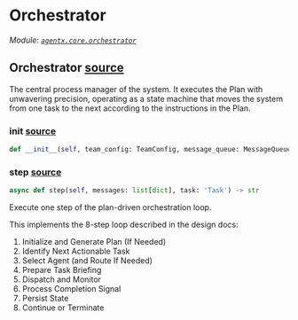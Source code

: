 # Orchestrator

*Module: [`agentx.core.orchestrator`](https://github.com/dustland/agentx/blob/main/src/agentx/core/orchestrator.py)*

## Orchestrator <a href="https://github.com/dustland/agentx/blob/main/src/agentx/core/orchestrator.py#L22" class="source-link" title="View source code">source</a>

The central process manager of the system. It executes the Plan with unwavering precision,
operating as a state machine that moves the system from one task to the next according to
the instructions in the Plan.

### __init__ <a href="https://github.com/dustland/agentx/blob/main/src/agentx/core/orchestrator.py#L29" class="source-link" title="View source code">source</a>

```python
def __init__(self, team_config: TeamConfig, message_queue: MessageQueue, tool_manager: ToolManager, agents: Dict[str, Agent])
```
### step <a href="https://github.com/dustland/agentx/blob/main/src/agentx/core/orchestrator.py#L50" class="source-link" title="View source code">source</a>

```python
async def step(self, messages: list[dict], task: 'Task') -> str
```

Execute one step of the plan-driven orchestration loop.

This implements the 8-step loop described in the design docs:
1. Initialize and Generate Plan (If Needed)
2. Identify Next Actionable Task
3. Select Agent (and Route If Needed)
4. Prepare Task Briefing
5. Dispatch and Monitor
6. Process Completion Signal
7. Persist State
8. Continue or Terminate

